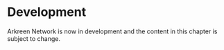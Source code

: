# Development

Arkreen Network is now in development and the content in this chapter is subject to change.
